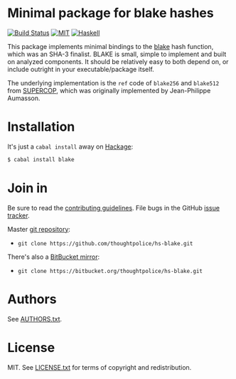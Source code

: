 # Minimal package for blake hashes

[![Build Status](https://travis-ci.org/thoughtpolice/hs-blake.png?branch=master)](https://travis-ci.org/thoughtpolice/hs-blake)
[![MIT](http://b.repl.ca/v1/license-MIT-blue.png)](http://en.wikipedia.org/wiki/MIT_License)
[![Haskell](http://b.repl.ca/v1/language-haskell-lightgrey.png)](http://www.haskell.org)

This package implements minimal bindings to the [blake][] hash
function, which was an SHA-3 finalist. BLAKE is small, simple to
implement and built on analyzed components. It should be relatively
easy to both depend on, or include outright in your executable/package
itself.

The underlying implementation is the `ref` code of `blake256` and
`blake512` from [SUPERCOP][], which was originally implemented by
Jean-Philippe Aumasson.

[blake]: https://131002.net/blake/
[SUPERCOP]: http://bench.cr.yp.to/supercop.html

# Installation

It's just a `cabal install` away on [Hackage][]:

```bash
$ cabal install blake
```

# Join in

Be sure to read the [contributing guidelines][contribute]. File bugs
in the GitHub [issue tracker][].

Master [git repository][gh]:

* `git clone https://github.com/thoughtpolice/hs-blake.git`

There's also a [BitBucket mirror][bb]:

* `git clone https://bitbucket.org/thoughtpolice/hs-blake.git`

# Authors

See [AUTHORS.txt](https://raw.github.com/thoughtpolice/hs-blake/master/AUTHORS.txt).

# License

MIT. See
[LICENSE.txt](https://raw.github.com/thoughtpolice/hs-blake/master/LICENSE.txt)
for terms of copyright and redistribution.

[contribute]: https://github.com/thoughtpolice/hs-blake/blob/master/CONTRIBUTING.md
[issue tracker]: http://github.com/thoughtpolice/hs-blake/issues
[gh]: http://github.com/thoughtpolice/hs-blake
[bb]: http://bitbucket.org/thoughtpolice/hs-blake
[Hackage]: http://hackage.haskell.org/package/blake
